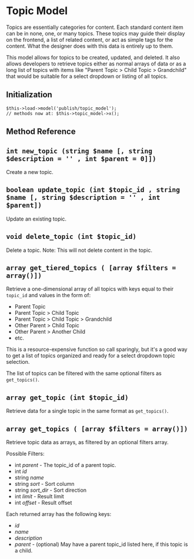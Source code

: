 # Topic Model

Topics are essentially categories for content.  Each standard content item can be in none, one, or many topics.  These topics may guide their display on the frontend, a list of related content, or act as simple tags for the content.  What the designer does with this data is entirely up to them.

This model allows for topics to be created, updated, and deleted.  It also allows developers to retrieve topics either as normal arrays of data or as a long list of topics with items like "Parent Topic > Child Topic > Grandchild" that would be suitable for a select dropdown or listing of all topics.

## Initialization

```
$this->load->model('publish/topic_model');
// methods now at: $this->topic_model->x();
```

## Method Reference

## `int new_topic (string $name [, string $description = '' , int $parent = 0]])`

Create a new topic.

## `boolean update_topic (int $topic_id , string $name [, string $description = '' , int $parent])`

Update an existing topic.

## `void delete_topic (int $topic_id)`

Delete a topic.  Note: This will not delete content in the topic.

## `array get_tiered_topics ( [array $filters = array()])`

Retrieve a one-dimensional array of all topics with keys equal to their `topic_id` and values in the form of:

* Parent Topic
* Parent Topic > Child Topic
* Parent Topic > Child Topic > Grandchild
* Other Parent > Child Topic
* Other Parent > Another Child
* etc.

This is a resource-expensive function so call sparingly, but it's a good way to get a list of topics organized and ready for a select dropdown topic selection.

The list of topics can be filtered with the same optional filters as `get_topics()`.

## `array get_topic (int $topic_id)`

Retrieve data for a single topic in the same format as `get_topics()`.

## `array get_topics ( [array $filters = array()])`

Retrieve topic data as arrays, as filtered by an optional filters array.

Possible Filters: 

* int *parent* - The topic_id of a parent topic.
* int *id*
* string *name*
* string *sort* - Sort column
* string *sort_dir* - Sort direction
* int *limit* - Result limit
* int *offset* - Result offset

Each returned array has the following keys:

* *id*
* *name*
* *description*
* *parent* - (optional) May have a parent topic_id listed here, if this topic is a child.
